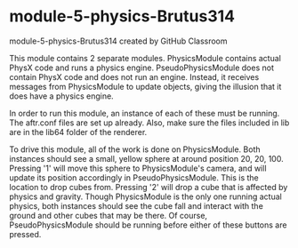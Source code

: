 # module-5-physics-Brutus314
module-5-physics-Brutus314 created by GitHub Classroom

This module contains 2 separate modules. PhysicsModule contains actual PhysX code and runs a physics engine.
PseudoPhysicsModule does not contain PhysX code and does not run an engine. Instead, it receives messages from
PhysicsModule to update objects, giving the illusion that it does have a physics engine. 

In order to run this module, an instance of each of these must be running. The aftr.conf files are set up already.
Also, make sure the files included in lib are in the lib64 folder of the renderer.

To drive this module, all of the work is done on PhysicsModule. Both instances should see a small, yellow sphere
at around position 20, 20, 100. Pressing '1' will move this sphere to PhysicsModule's camera, and will update its
position accordingly in PseudoPhysicsModule. This is the location to drop cubes from. Pressing '2' will drop a
cube that is affected by physics and gravity. Though PhysicsModule is the only one running actual physics, both
instances should see the cube fall and interact with the ground and other cubes that may be there. Of course, 
PseudoPhysicsModule should be running before either of these buttons are pressed.